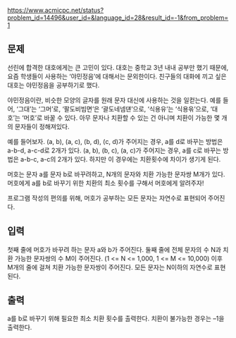 https://www.acmicpc.net/status?problem_id=14496&user_id=&language_id=28&result_id=-1&from_problem=1

## 문제
선린에 합격한 대호에게는 큰 고민이 있다. 대호는 중학교 3년 내내 공부만 했기 때문에, 요즘 학생들이 사용하는 ‘야민정음’에 대해서는 문외한이다. 친구들의 대화에 끼고 싶은 대호는 야민정음을 공부하기로 했다.

야민정음이란, 비슷한 모양의 글자를 원래 문자 대신에 사용하는 것을 일컫는다. 예를 들어, ‘그대’는 ‘그머’로, ‘팔도비빔면’은 ‘괄도네넴댼’으로, ‘식용유’는 ‘식용윾’으로, ‘대호’는 ‘머호’로 바꿀 수 있다. 아무 문자나 치환할 수 있는 건 아니며 치환이 가능한 몇 개의 문자들이 정해져있다.

예를 들어보자. (a, b), (a, c), (b, d), (c, d)가 주어지는 경우, a를 d로 바꾸는 방법은 a-b-d, a-c-d로 2개가 있다. (a, b), (b, c), (a, c)가 주어지는 경우, a를 c로 바꾸는 방법은 a-b-c, a-c의 2개가 있다. 하지만 이 경우에는 치환횟수에 차이가 생기게 된다.

머호는 문자 a를 문자 b로 바꾸려하고, N개의 문자와 치환 가능한 문자쌍 M개가 있다. 머호에게 a를 b로 바꾸기 위한 치환의 최소 횟수를 구해서 머호에게 알려주자!

프로그램 작성의 편의를 위해, 머호가 공부하는 모든 문자는 자연수로 표현되어 주어진다.

## 입력
첫째 줄에 머호가 바꾸려 하는 문자 a와 b가 주어진다. 둘째 줄에 전체 문자의 수 N과 치환 가능한 문자쌍의 수 M이 주어진다. (1 <= N <= 1,000, 1 <= M <= 10,000) 이후 M개의 줄에 걸쳐 치환 가능한 문자쌍이 주어진다. 모든 문자는 N이하의 자연수로 표현된다.

## 출력
a를 b로 바꾸기 위해 필요한 최소 치환 횟수를 출력한다. 치환이 불가능한 경우는 –1을 출력한다.
